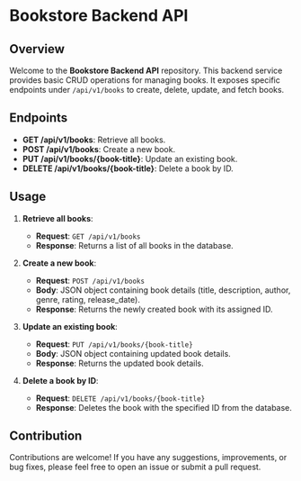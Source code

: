 # Bookstore Backend API

## Overview

Welcome to the **Bookstore Backend API** repository. This backend service provides basic CRUD operations for managing books. It exposes specific endpoints under `/api/v1/books` to create, delete, update, and fetch books.

## Endpoints

- **GET /api/v1/books**: Retrieve all books.
- **POST /api/v1/books**: Create a new book.
- **PUT /api/v1/books/{book-title}**: Update an existing book.
- **DELETE /api/v1/books/{book-title}**: Delete a book by ID.

## Usage

1. **Retrieve all books**: 
   - **Request**: `GET /api/v1/books`
   - **Response**: Returns a list of all books in the database.

2. **Create a new book**: 
   - **Request**: `POST /api/v1/books`
   - **Body**: JSON object containing book details (title, description, author, genre, rating, release_date).
   - **Response**: Returns the newly created book with its assigned ID.

3. **Update an existing book**: 
   - **Request**: `PUT /api/v1/books/{book-title}`
   - **Body**: JSON object containing updated book details.
   - **Response**: Returns the updated book details.

4. **Delete a book by ID**: 
   - **Request**: `DELETE /api/v1/books/{book-title}`
   - **Response**: Deletes the book with the specified ID from the database.


## Contribution

Contributions are welcome! If you have any suggestions, improvements, or bug fixes, please feel free to open an issue or submit a pull request.

